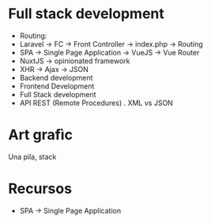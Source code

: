 # Full stack development

- Routing:
- Laravel -> FC -> Front Controller -> index.php -> Routing
- SPA -> Single Page Application -> VueJS -> Vue Router
- NuxtJS -> opinionated framework
- XHR -> Ajax -> JSON
- Backend development
- Frontend Development
- Full Stack development
- API REST (Remote Procedures) . XML vs JSON

# Art grafìc

Una pila, stack

# Recursos
- SPA -> Single Page Application
